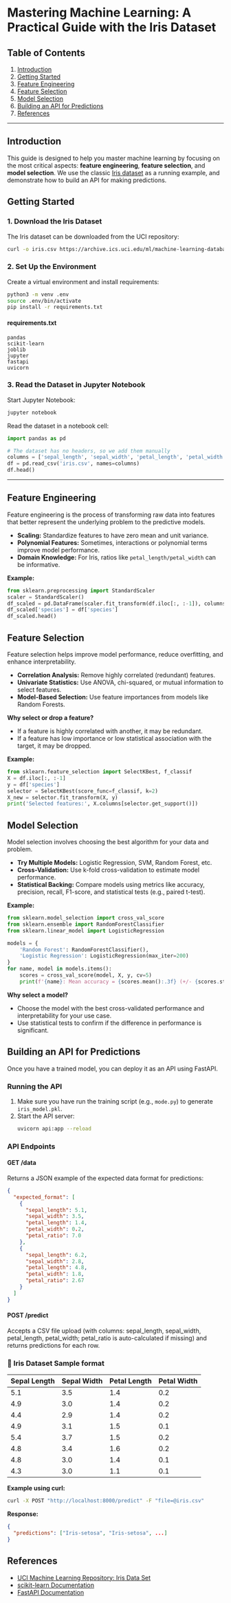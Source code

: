 # Mastering Machine Learning: A Practical Guide with the Iris Dataset

## Table of Contents
1. [Introduction](#introduction)
2. [Getting Started](#getting-started)
3. [Feature Engineering](#feature-engineering)
4. [Feature Selection](#feature-selection)
5. [Model Selection](#model-selection)
6. [Building an API for Predictions](#building-an-api-for-predictions)
7. [References](#references)

---

## Introduction
This guide is designed to help you master machine learning by focusing on the most critical aspects: **feature engineering**, **feature selection**, and **model selection**. We use the classic [Iris dataset](https://archive.ics.uci.edu/ml/datasets/iris) as a running example, and demonstrate how to build an API for making predictions.

## Getting Started

### 1. Download the Iris Dataset
The Iris dataset can be downloaded from the UCI repository:
```bash
curl -o iris.csv https://archive.ics.uci.edu/ml/machine-learning-databases/iris/iris.data
```

### 2. Set Up the Environment
Create a virtual environment and install requirements:
```bash
python3 -m venv .env
source .env/bin/activate
pip install -r requirements.txt
```

#### requirements.txt
```
pandas
scikit-learn
joblib
jupyter
fastapi
uvicorn
```

### 3. Read the Dataset in Jupyter Notebook
Start Jupyter Notebook:
```bash
jupyter notebook
```

Read the dataset in a notebook cell:
```python
import pandas as pd

# The dataset has no headers, so we add them manually
columns = ['sepal_length', 'sepal_width', 'petal_length', 'petal_width', 'species']
df = pd.read_csv('iris.csv', names=columns)
df.head()
```

---

## Feature Engineering
Feature engineering is the process of transforming raw data into features that better represent the underlying problem to the predictive models.

- **Scaling:** Standardize features to have zero mean and unit variance.
- **Polynomial Features:** Sometimes, interactions or polynomial terms improve model performance.
- **Domain Knowledge:** For Iris, ratios like `petal_length/petal_width` can be informative.

**Example:**
```python
from sklearn.preprocessing import StandardScaler
scaler = StandardScaler()
df_scaled = pd.DataFrame(scaler.fit_transform(df.iloc[:, :-1]), columns=columns[:-1])
df_scaled['species'] = df['species']
df_scaled.head()
```

## Feature Selection
Feature selection helps improve model performance, reduce overfitting, and enhance interpretability.

- **Correlation Analysis:** Remove highly correlated (redundant) features.
- **Univariate Statistics:** Use ANOVA, chi-squared, or mutual information to select features.
- **Model-Based Selection:** Use feature importances from models like Random Forests.

**Why select or drop a feature?**
- If a feature is highly correlated with another, it may be redundant.
- If a feature has low importance or low statistical association with the target, it may be dropped.

**Example:**
```python
from sklearn.feature_selection import SelectKBest, f_classif
X = df.iloc[:, :-1]
y = df['species']
selector = SelectKBest(score_func=f_classif, k=2)
X_new = selector.fit_transform(X, y)
print('Selected features:', X.columns[selector.get_support()])
```

## Model Selection
Model selection involves choosing the best algorithm for your data and problem.

- **Try Multiple Models:** Logistic Regression, SVM, Random Forest, etc.
- **Cross-Validation:** Use k-fold cross-validation to estimate model performance.
- **Statistical Backing:** Compare models using metrics like accuracy, precision, recall, F1-score, and statistical tests (e.g., paired t-test).

**Example:**
```python
from sklearn.model_selection import cross_val_score
from sklearn.ensemble import RandomForestClassifier
from sklearn.linear_model import LogisticRegression

models = {
    'Random Forest': RandomForestClassifier(),
    'Logistic Regression': LogisticRegression(max_iter=200)
}
for name, model in models.items():
    scores = cross_val_score(model, X, y, cv=5)
    print(f'{name}: Mean accuracy = {scores.mean():.3f} (+/- {scores.std():.3f})')
```

**Why select a model?**
- Choose the model with the best cross-validated performance and interpretability for your use case.
- Use statistical tests to confirm if the difference in performance is significant.

## Building an API for Predictions
Once you have a trained model, you can deploy it as an API using FastAPI.

### Running the API

1. Make sure you have run the training script (e.g., `mode.py`) to generate `iris_model.pkl`.
2. Start the API server:
   ```bash
   uvicorn api:app --reload
   ```

### API Endpoints

#### GET /data
Returns a JSON example of the expected data format for predictions:
```json
{
  "expected_format": [
    {
      "sepal_length": 5.1,
      "sepal_width": 3.5,
      "petal_length": 1.4,
      "petal_width": 0.2,
      "petal_ratio": 7.0
    },
    {
      "sepal_length": 6.2,
      "sepal_width": 2.8,
      "petal_length": 4.8,
      "petal_width": 1.8,
      "petal_ratio": 2.67
    }
  ]
}
```

#### POST /predict
Accepts a CSV file upload (with columns: sepal_length, sepal_width, petal_length, petal_width; petal_ratio is auto-calculated if missing) and returns predictions for each row.

### 🌸 Iris Dataset Sample format 

| Sepal Length | Sepal Width | Petal Length | Petal Width |
|--------------|-------------|--------------|-------------|
| 5.1          | 3.5         | 1.4          | 0.2         |
| 4.9          | 3.0         | 1.4          | 0.2         |
| 4.4          | 2.9         | 1.4          | 0.2         |
| 4.9          | 3.1         | 1.5          | 0.1         |
| 5.4          | 3.7         | 1.5          | 0.2         |
| 4.8          | 3.4         | 1.6          | 0.2         |
| 4.8          | 3.0         | 1.4          | 0.1         |
| 4.3          | 3.0         | 1.1          | 0.1         |

**Example using curl:**
```bash
curl -X POST "http://localhost:8000/predict" -F "file=@iris.csv"
```

**Response:**
```json
{
  "predictions": ["Iris-setosa", "Iris-setosa", ...]
}
```

## References
- [UCI Machine Learning Repository: Iris Data Set](https://archive.ics.uci.edu/ml/datasets/iris)
- [scikit-learn Documentation](https://scikit-learn.org/stable/)
- [FastAPI Documentation](https://fastapi.tiangolo.com/)